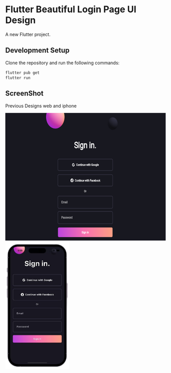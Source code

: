 # Flutter Beautiful Login Page UI Design 

A new Flutter project.

## Development Setup
Clone the repository and run the following commands:
```
flutter pub get
flutter run
```

## ScreenShot
Previous Designs web and iphone

<img src="assets/screenshot/web.png" height="400em" /> 
<img src="assets/screenshot/iphone.png" height="400em" /> 
